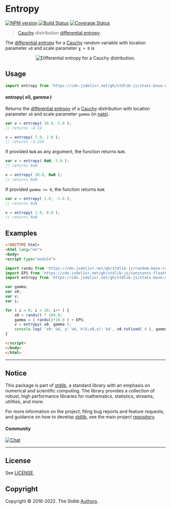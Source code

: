 <!--

@license Apache-2.0

Copyright (c) 2018 The Stdlib Authors.

Licensed under the Apache License, Version 2.0 (the "License");
you may not use this file except in compliance with the License.
You may obtain a copy of the License at

   http://www.apache.org/licenses/LICENSE-2.0

Unless required by applicable law or agreed to in writing, software
distributed under the License is distributed on an "AS IS" BASIS,
WITHOUT WARRANTIES OR CONDITIONS OF ANY KIND, either express or implied.
See the License for the specific language governing permissions and
limitations under the License.

-->

# Entropy

[![NPM version][npm-image]][npm-url] [![Build Status][test-image]][test-url] [![Coverage Status][coverage-image]][coverage-url] <!-- [![dependencies][dependencies-image]][dependencies-url] -->

> [Cauchy][cauchy-distribution] distribution [differential entropy][entropy].

<!-- Section to include introductory text. Make sure to keep an empty line after the intro `section` element and another before the `/section` close. -->

<section class="intro">

The [differential entropy][entropy] for a [Cauchy][cauchy-distribution] random variable with location parameter `x0` and scale parameter `Ɣ > 0` is

<!-- <equation class="equation" label="eq:cauchy_entropy" align="center" raw="h\left( X \right) = \log(\gamma)\,+\,\log(4\,\pi)" alt="Differential entropy for a Cauchy distribution."> -->

<div class="equation" align="center" data-raw-text="h\left( X \right) = \log(\gamma)\,+\,\log(4\,\pi)" data-equation="eq:cauchy_entropy">
    <img src="https://cdn.jsdelivr.net/gh/stdlib-js/stdlib@51534079fef45e990850102147e8945fb023d1d0/lib/node_modules/@stdlib/stats/base/dists/cauchy/entropy/docs/img/equation_cauchy_entropy.svg" alt="Differential entropy for a Cauchy distribution.">
    <br>
</div>

<!-- </equation> -->

</section>

<!-- /.intro -->

<!-- Package usage documentation. -->



<section class="usage">

## Usage

```javascript
import entropy from 'https://cdn.jsdelivr.net/gh/stdlib-js/stats-base-dists-cauchy-entropy@esm/index.mjs';
```

#### entropy( x0, gamma )

Returns the [differential entropy][entropy] of a [Cauchy][cauchy-distribution] distribution with location parameter `x0` and scale parameter `gamma` (in [nats][nats]).

```javascript
var v = entropy( 10.0, 5.0 );
// returns ~4.14

v = entropy( 7.0, 2.0 );
// returns ~3.224
```

If provided `NaN` as any argument, the function returns `NaN`.

```javascript
var v = entropy( NaN, 5.0 );
// returns NaN

v = entropy( 20.0, NaN );
// returns NaN
```

If provided `gamma <= 0`, the function returns `NaN`.

```javascript
var v = entropy( 1.0, -1.0 );
// returns NaN

v = entropy( 1.0, 0.0 );
// returns NaN
```

</section>

<!-- /.usage -->

<!-- Package usage notes. Make sure to keep an empty line after the `section` element and another before the `/section` close. -->

<section class="notes">

</section>

<!-- /.notes -->

<!-- Package usage examples. -->

<section class="examples">

## Examples

<!-- eslint no-undef: "error" -->

```html
<!DOCTYPE html>
<html lang="en">
<body>
<script type="module">

import randu from 'https://cdn.jsdelivr.net/gh/stdlib-js/random-base-randu@esm/index.mjs';
import EPS from 'https://cdn.jsdelivr.net/gh/stdlib-js/constants-float64-eps@esm/index.mjs';
import entropy from 'https://cdn.jsdelivr.net/gh/stdlib-js/stats-base-dists-cauchy-entropy@esm/index.mjs';

var gamma;
var x0;
var v;
var i;

for ( i = 0; i < 10; i++ ) {
    x0 = randu() * 100.0;
    gamma = ( randu()*10.0 ) + EPS;
    v = entropy( x0, gamma );
    console.log( 'x0: %d, γ: %d, h(X;x0,γ): %d', x0.toFixed( 4 ), gamma.toFixed( 4 ), v.toFixed( 4 ) );
}

</script>
</body>
</html>
```

</section>

<!-- /.examples -->

<!-- Section to include cited references. If references are included, add a horizontal rule *before* the section. Make sure to keep an empty line after the `section` element and another before the `/section` close. -->

<section class="references">

</section>

<!-- /.references -->

<!-- Section for related `stdlib` packages. Do not manually edit this section, as it is automatically populated. -->

<section class="related">

</section>

<!-- /.related -->

<!-- Section for all links. Make sure to keep an empty line after the `section` element and another before the `/section` close. -->


<section class="main-repo" >

* * *

## Notice

This package is part of [stdlib][stdlib], a standard library with an emphasis on numerical and scientific computing. The library provides a collection of robust, high performance libraries for mathematics, statistics, streams, utilities, and more.

For more information on the project, filing bug reports and feature requests, and guidance on how to develop [stdlib][stdlib], see the main project [repository][stdlib].

#### Community

[![Chat][chat-image]][chat-url]

---

## License

See [LICENSE][stdlib-license].


## Copyright

Copyright &copy; 2016-2022. The Stdlib [Authors][stdlib-authors].

</section>

<!-- /.stdlib -->

<!-- Section for all links. Make sure to keep an empty line after the `section` element and another before the `/section` close. -->

<section class="links">

[npm-image]: http://img.shields.io/npm/v/@stdlib/stats-base-dists-cauchy-entropy.svg
[npm-url]: https://npmjs.org/package/@stdlib/stats-base-dists-cauchy-entropy

[test-image]: https://github.com/stdlib-js/stats-base-dists-cauchy-entropy/actions/workflows/test.yml/badge.svg?branch=main
[test-url]: https://github.com/stdlib-js/stats-base-dists-cauchy-entropy/actions/workflows/test.yml?query=branch:main

[coverage-image]: https://img.shields.io/codecov/c/github/stdlib-js/stats-base-dists-cauchy-entropy/main.svg
[coverage-url]: https://codecov.io/github/stdlib-js/stats-base-dists-cauchy-entropy?branch=main

<!--

[dependencies-image]: https://img.shields.io/david/stdlib-js/stats-base-dists-cauchy-entropy.svg
[dependencies-url]: https://david-dm.org/stdlib-js/stats-base-dists-cauchy-entropy/main

-->

[chat-image]: https://img.shields.io/gitter/room/stdlib-js/stdlib.svg
[chat-url]: https://gitter.im/stdlib-js/stdlib/

[stdlib]: https://github.com/stdlib-js/stdlib

[stdlib-authors]: https://github.com/stdlib-js/stdlib/graphs/contributors

[umd]: https://github.com/umdjs/umd
[es-module]: https://developer.mozilla.org/en-US/docs/Web/JavaScript/Guide/Modules

[deno-url]: https://github.com/stdlib-js/stats-base-dists-cauchy-entropy/tree/deno
[umd-url]: https://github.com/stdlib-js/stats-base-dists-cauchy-entropy/tree/umd
[esm-url]: https://github.com/stdlib-js/stats-base-dists-cauchy-entropy/tree/esm

[stdlib-license]: https://raw.githubusercontent.com/stdlib-js/stats-base-dists-cauchy-entropy/main/LICENSE

[cauchy-distribution]: https://en.wikipedia.org/wiki/Cauchy_distribution

[entropy]: https://en.wikipedia.org/wiki/Entropy_%28information_theory%29

[nats]: https://en.wikipedia.org/wiki/Nat_%28unit%29

</section>

<!-- /.links -->
